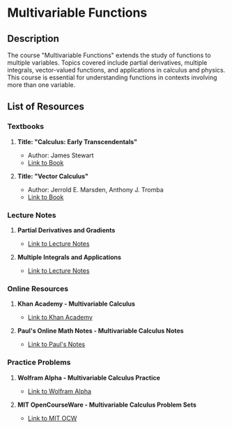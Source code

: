 # Multivariable Functions

## Description

The course "Multivariable Functions" extends the study of functions to multiple variables. Topics covered include partial derivatives, multiple integrals, vector-valued functions, and applications in calculus and physics. This course is essential for understanding functions in contexts involving more than one variable.

## List of Resources

### Textbooks

1. **Title: "Calculus: Early Transcendentals"**
   - Author: James Stewart
   - [Link to Book](http://example.com/calculus-early-transcendentals)

2. **Title: "Vector Calculus"**
   - Author: Jerrold E. Marsden, Anthony J. Tromba
   - [Link to Book](http://example.com/vector-calculus)

### Lecture Notes

1. **Partial Derivatives and Gradients**
   - [Link to Lecture Notes](http://example.com/partial-derivatives-gradients)

2. **Multiple Integrals and Applications**
   - [Link to Lecture Notes](http://example.com/multiple-integrals-applications)

### Online Resources

1. **Khan Academy - Multivariable Calculus**
   - [Link to Khan Academy](http://khanacademy.org/multivariable-calculus)

2. **Paul's Online Math Notes - Multivariable Calculus Notes**
   - [Link to Paul's Notes](http://tutorial.math.lamar.edu/multivariable-calculus)

### Practice Problems

1. **Wolfram Alpha - Multivariable Calculus Practice**
   - [Link to Wolfram Alpha](http://wolframalpha.com/multivariable-calculus-practice)

2. **MIT OpenCourseWare - Multivariable Calculus Problem Sets**
   - [Link to MIT OCW](http://ocw.mit.edu/multivariable-calculus)
